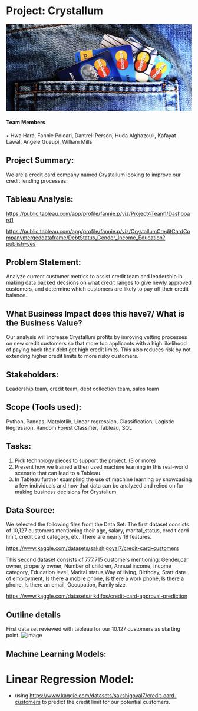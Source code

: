 # Project: Crystallum

![image](assets/images/credit-card-stock.png)

#### Team Members

• Hwa Hara, Fannie Polcari, Dantrell Person, Huda Alghazouli, Kafayat Lawal, Angele Gueupi, William Mills

## Project Summary:

We are a credit card company named Crystallum looking to improve our credit lending processes.

## Tableau Analysis:

https://public.tableau.com/app/profile/fannie.p/viz/Project4Team1/Dashboard1

https://public.tableau.com/app/profile/fannie.p/viz/CrystallumCreditCardCompanymergeddataframe/DebtStatus_Gender_Income_Education?publish=yes


## Problem Statement:

Analyze current customer metrics to assist credit team and leadership in making data backed decsions on what credit ranges to give newly approved customers, and determine which customers are likely to pay off their credit balance.

## What Business Impact does this have?/ What is the Business Value?

Our analysis will increase Crystallum profits by imroving vetting processes on new credit customers so that more top applicants with a high likelihood of paying back their debt get high credit limits. This also reduces risk by not extending higher credit limits to more risky customers.

## Stakeholders:

Leadership team, credit team, debt collection team, sales team

## Scope (Tools used):

Python, Pandas, Matplotlib, Linear regression, Classification, Logistic Regression, Random Forest Classifier, Tableau, SQL

## Tasks:

1. Pick technology pieces to support the project. (3 or more)
2. Present how we trained a then used machine learning in this real-world scenario that can lead to a Tableau.
3. In Tableau further exampling the use of machine learning by showcasing a few individuals and how that data can be analyzed and relied on for making business decisions for Crystallum

## Data Source:

We selected the following files from the Data Set:
The first dataset consists of 10,127 customers mentioning their age, salary, marital_status, credit card limit, credit card category, etc. There are nearly 18 features.

https://www.kaggle.com/datasets/sakshigoyal7/credit-card-customers

This second dataset consists of 777,715 customers mentioning: Gender,car owner, property owner, Number of children, Annual income, Income category, Education level, Marital status,Way of living, Birthday, Start date of employment, Is there a mobile phone, Is there a work phone, Is there a phone, Is there an email, Occupation, Family size.

https://www.kaggle.com/datasets/rikdifos/credit-card-approval-prediction

## Outline details

First data set reviewed with tableau for our 10.127 customers as starting point.
![image](https://user-images.githubusercontent.com/106934375/204407612-f4de9a85-6889-44b1-9a30-6ed701598686.png)

## Machine Learning Models:

# Linear Regression Model:
* using https://www.kaggle.com/datasets/sakshigoyal7/credit-card-customers to predict the credit limit for our potential customers. 

